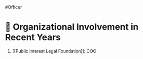 #Officer 
# 💼 Organizational Involvement in Recent Years

1. [[Public Interest Legal Foundation]]: COO

